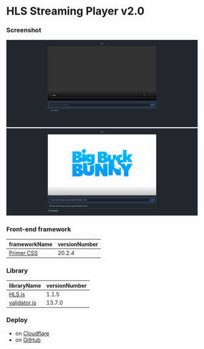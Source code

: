 # HLS Streaming Player v2.0

### Screenshot

![](img/0.png)
![](img/1.png)

### Front-end framework

| frameworkName                           | versionNumber |
| --------------------------------------- | ------------- |
| [Primer CSS](https://primer.style/css/) | 20.2.4        |

### Library

| libraryName                                                 | versionNumber |
| ----------------------------------------------------------- | ------------- |
| [HLS.js](https://github.com/video-dev/hls.js)               | 1.1.5         |
| [validator.js](https://github.com/validatorjs/validator.js) | 13.7.0        |

### Deploy

- on [Cloudflare](https://hls-streaming-player.pages.dev/)
- on [GitHub](https://shenlong616.github.io/HLS-Streaming-Player/)
